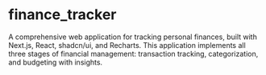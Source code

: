 # finance_tracker
A comprehensive web application for tracking personal finances, built with Next.js, React, shadcn/ui, and Recharts. This application implements all three stages of financial management: transaction tracking, categorization, and budgeting with insights.

